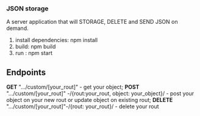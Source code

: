 ### JSON storage
 A server application that will STORAGE, DELETE and SEND JSON on demand.
1) install dependencies: npm install
2) build: npm build
3) run : npm start

## Endpoints
**GET** ".../custom/[your_rout]" - get your object;
**POST** ".../custom/[your_rout]" -/{rout:your_rout, object: your_object}/ - post your object on your new rout or update object on existing rout;
**DELETE** ".../custom/[your_rout]"-/{rout: your_rout}/ - delete your rout